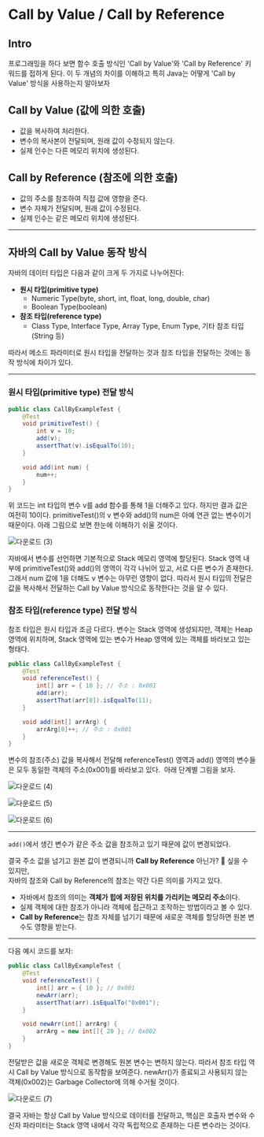 # Call by Value / Call by Reference

## Intro
프로그래밍을 하다 보면 함수 호출 방식인 'Call by Value'와 'Call by Reference' 키워드를 접하게 된다.
이 두 개념의 차이를 이해하고 특히 Java는 어떻게 'Call by Value' 방식을 사용하는지 알아보자 

## Call by Value (값에 의한 호출)

- 값을 복사하여 처리한다.
- 변수의 복사본이 전달되며, 원래 값이 수정되지 않는다.
- 실제 인수는 다른 메모리 위치에 생성된다.

## Call by Reference (참조에 의한 호출)

- 값의 주소를 참조하여 직접 값에 영향을 준다.
- 변수 자체가 전달되며, 원래 값이 수정된다.
- 실제 인수는 같은 메모리 위치에 생성된다.

---

## 자바의 Call by Value 동작 방식

자바의 데이터 타입은 다음과 같이 크게 두 가지로 나누어진다:

- **원시 타입(primitive type)**
  - Numeric Type(byte, short, int, float, long, double, char)
  - Boolean Type(boolean)
- **참조 타입(reference type)**
  - Class Type, Interface Type, Array Type, Enum Type, 기타 참조 타입(String 등)

따라서 메소드 파라미터로 원시 타입을 전달하는 것과 참조 타입을 전달하는 것에는 동작 방식에 차이가 있다.

---

### 원시 타입(primitive type) 전달 방식

```java
public class CallByExampleTest {
    @Test
    void primitiveTest() {
        int v = 10;
        add(v);
        assertThat(v).isEqualTo(10);
    }

    void add(int num) {
        num++;
    }
}
```
위 코드는 int 타입의 변수 v를 add 함수를 통해 1을 더해주고 있다.
하지만 결과 값은 여전히 10이다.
primitiveTest()의 v 변수와 add()의 num은 아예 연관 없는 변수이기 때문이다.
아래 그림으로 보면 한눈에 이해하기 쉬울 것이다.


![다운로드 (3)](https://github.com/user-attachments/assets/78d8f48b-1fb1-46d9-8b19-de6b830e5f91)


자바에서 변수를 선언하면 기본적으로 Stack 메모리 영역에 할당된다.
Stack 영역 내부에 primitiveTest()와 add()의 영역이 각각 나뉘어 있고, 서로 다른 변수가 존재한다.
그래서 num 값에 1을 더해도 v 변수는 아무런 영향이 없다.
따라서 원시 타입의 전달은 값을 복사해서 전달하는 Call by Value 방식으로 동작한다는 것을 알 수 있다.


### 참조 타입(reference type) 전달 방식

참조 타입은 원시 타입과 조금 다르다.
변수는 Stack 영역에 생성되지만, 객체는 Heap 영역에 위치하며, Stack 영역에 있는 변수가 Heap 영역에 있는 객체를 바라보고 있는 형태다.

```java
public class CallByExampleTest {
    @Test
    void referenceTest() {
        int[] arr = { 10 }; // 주소 : 0x001
        add(arr);
        assertThat(arr[0]).isEqualTo(11);
    }

    void add(int[] arrArg) {
        arrArg[0]++; // 주소 : 0x001
    }
}
```

변수의 참조(주소) 값을 복사해서 전달해 referenceTest() 영역과 add() 영역의 변수들은 모두 동일한 객체의 주소(0x001)를 바라보고 있다. 
아래 단계별 그림을 보자.

![다운로드 (4)](https://github.com/user-attachments/assets/ba4dacd1-1e13-4048-9abd-57bda53213f3)

![다운로드 (5)](https://github.com/user-attachments/assets/8e0151f5-5e67-4452-b3c0-4387d1f83533)

![다운로드 (6)](https://github.com/user-attachments/assets/1a8ac2bb-c481-45bd-b34d-88b7130e6a21)

---

`add()`에서 생긴 변수가 같은 주소 값을 참조하고 있기 때문에 값이 변경되었다.

결국 주소 값을 넘기고 원본 값이 변경되니까 **Call by Reference** 아닌가? 🤔 싶을 수 있지만,  
자바의 참조와 Call by Reference의 참조는 약간 다른 의미를 가지고 있다.

- 자바에서 참조의 의미는 **객체가 힙에 저장된 위치를 가리키는 메모리 주소**이다.
- 실제 객체에 대한 참조가 아니라 객체에 접근하고 조작하는 방법이라고 볼 수 있다.
- **Call by Reference**는 참조 자체를 넘기기 때문에 새로운 객체를 할당하면 원본 변수도 영향을 받는다.

---

다음 예시 코드를 보자:

```java
public class CallByExampleTest {
    @Test
    void referenceTest() {
        int[] arr = { 10 }; // 0x001
        newArr(arr);
        assertThat(arr).isEqualTo("0x001");
    }

    void newArr(int[] arrArg) {
        arrArg = new int[]{ 20 }; // 0x002
    }
}
```

전달받은 값을 새로운 객체로 변경해도 원본 변수는 변하지 않는다.
따라서 참조 타입 역시 Call by Value 방식으로 동작함을 보여준다.
newArr()가 종료되고 사용되지 않는 객체(0x002)는 Garbage Collector에 의해 수거될 것이다.

![다운로드 (7)](https://github.com/user-attachments/assets/3ec91074-f9f4-4735-9121-3d712154e483)

결국 자바는 항상 Call by Value 방식으로 데이터를 전달하고, 
핵심은 호출자 변수와 수신자 파라미터는 Stack 영역 내에서 각각 독립적으로 존재하는 다른 변수라는 것이다.



